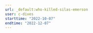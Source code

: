 ```yaml
---
url: _default:who-killed-silas-emerson
user: c-dives
starttime: "2022-10-07"
endtime: "2022-12-07"
---
```

<reserve />